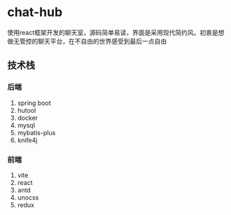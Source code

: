 # chat-hub

使用react框架开发的聊天室，源码简单易读，界面是采用现代简约风。初衷是想做无管控的聊天平台，在不自由的世界感受到最后一点自由

## 技术栈

### 后端

1. spring boot
2. hutool
3. docker
4. mysql
5. mybatis-plus
6. knife4j

### 前端

1. vite
2. react
3. antd
4. unocss
5. redux